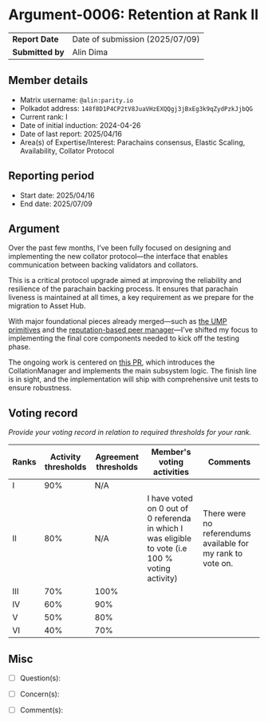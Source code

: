 # Argument-0006: Retention at Rank II

|                 |                                                                                             |
| --------------- | ------------------------------------------------------------------------------------------- |
| **Report Date** | Date of submission (2025/07/09)                                                             |
| **Submitted by**| Alin Dima                                                                                   |


## Member details

- Matrix username: `@alin:parity.io`
- Polkadot address: `148f8D1P4CP2tV8JuaVHzEXQQgj3jBxEg3k9qZydPzkJjbQG`
- Current rank: I
- Date of initial induction: 2024-04-26
- Date of last report:  2025/04/16
- Area(s) of Expertise/Interest: Parachains consensus, Elastic Scaling, Availability, Collator Protocol


## Reporting period

- Start date: 2025/04/16
- End date: 2025/07/09


## Argument

Over the past few months, I’ve been fully focused on designing and implementing the new collator protocol—the interface that enables communication between backing validators and collators.

This is a critical protocol upgrade aimed at improving the reliability and resilience of the parachain backing process. It ensures that parachain liveness is maintained at all times, a key requirement as we prepare for the migration to Asset Hub.

With major foundational pieces already merged—such as [the UMP primitives](https://github.com/paritytech/polkadot-sdk/pull/7955) and the [reputation-based peer manager](https://github.com/paritytech/polkadot-sdk/pull/8191)—I’ve shifted my focus to implementing the final core components needed to kick off the testing phase.

The ongoing work is centered on [this PR](https://github.com/paritytech/polkadot-sdk/pull/8541), which introduces the CollationManager and implements the main subsystem logic. The finish line is in sight, and the implementation will ship with comprehensive unit tests to ensure robustness.

## Voting record
*Provide your voting record in relation to required thresholds for your rank.* 

|  Ranks | Activity thresholds | Agreement thresholds | Member's voting activities | Comments |
|---|---|---|---|---|
|I  |90%   |N/A   |   |  |
|II  |80%   |N/A   | I have voted on 0 out of 0 referenda in which I was eligible to vote (i.e 100 % voting activity)  | There were no referendums available for my rank to vote on. |
|III|70%   |100%  |   |  |
|IV |60%   |90%   |   |  |
|V  |50%   |80%   |   |  |
|VI |40%   |70%   |   |  |


## Misc

- [ ] Question(s): 

- [ ] Concern(s): 

- [ ] Comment(s): 


